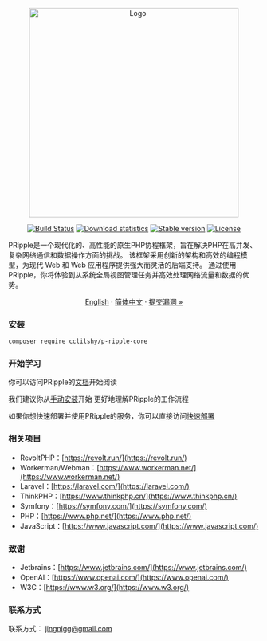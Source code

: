<p align="center">
<img src="https://www.cloudtay.com/static/image/logo-wide.png" width="420" alt="Logo">
</p>
<p align="center">
<a href="#"><img src="https://img.shields.io/badge/PHP-%3E%3D%208.3-blue" alt="Build Status"></a>
<a href="https://packagist.org/packages/cclilshy/p-ripple-core"><img src="https://img.shields.io/packagist/dt/cclilshy/p-ripple-core" alt="Download statistics"></a>
<a href="https://packagist.org/packages/cclilshy/p-ripple-core"><img src="https://img.shields.io/packagist/v/cclilshy/p-ripple-core" alt="Stable version"></a>
<a href="https://packagist.org/packages/cclilshy/p-ripple-core"><img src="https://img.shields.io/packagist/l/cclilshy/p-ripple-core" alt="License"></a>
</p>
<p>
PRipple是一个现代化的、高性能的原生PHP协程框架，旨在解决PHP在高并发、复杂网络通信和数据操作方面的挑战。
该框架采用创新的架构和高效的编程模型，为现代 Web 和 Web 应用程序提供强大而灵活的后端支持。
通过使用 PRipple，你将体验到从系统全局视图管理任务并高效处理网络流量和数据的优势。 </p>
<p align="center">
    <a href="https://github.com/cloudtay/p-ripple-core/blob/main/README.en.md">English</a>
    ·
    <a href="https://github.com/cloudtay/p-ripple-core/blob/main/README.md">简体中文</a>
    ·
    <a href="https://github.com/cloudtay/p-ripple-core/issues">提交漏洞 »</a>
</p>

### 安装

````bash
composer require cclilshy/p-ripple-core
````

### 开始学习

你可以访问PRipple的[文档](https://p-ripple.cloudtay.com/)开始阅读

我们建议你从[手动安装](https://p-ripple.cloudtay.com/docs/install/professional)开始
更好地理解PRipple的工作流程

如果你想快速部署并使用PRipple的服务，你可以直接访问[快速部署](https://p-ripple.cloudtay.com/docs/install/server)

### 相关项目

- RevoltPHP：[https://revolt.run/](https://revolt.run/)
- Workerman/Webman：[https://www.workerman.net/](https://www.workerman.net/)
- Laravel：[https://laravel.com/](https://laravel.com/)
- ThinkPHP：[https://www.thinkphp.cn/](https://www.thinkphp.cn/)
- Symfony：[https://symfony.com/](https://symfony.com/)
- PHP：[https://www.php.net/](https://www.php.net/)
- JavaScript：[https://www.javascript.com/](https://www.javascript.com/)

### 致谢

- Jetbrains：[https://www.jetbrains.com/](https://www.jetbrains.com/)
- OpenAI：[https://www.openai.com/](https://www.openai.com/)
- W3C：[https://www.w3.org/](https://www.w3.org/)

### 联系方式

联系方式： jingnigg@gmail.com
